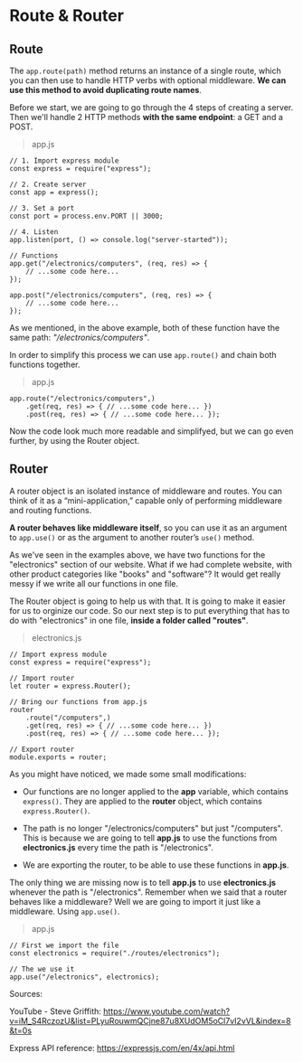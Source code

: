 # Route & Router

## Route

The `app.route(path)` method returns an instance of a single route, which you can then use to handle HTTP verbs with optional middleware. **We can use this method to avoid duplicating route names**.

Before we start, we are going to go through the 4 steps of creating a server. Then we'll handle 2 HTTP methods **with the same endpoint**: a GET and a POST.

> app.js
```
// 1. Import express module
const express = require("express");

// 2. Create server
const app = express();

// 3. Set a port
const port = process.env.PORT || 3000;

// 4. Listen
app.listen(port, () => console.log("server-started"));

// Functions
app.get("/electronics/computers", (req, res) => {
    // ...some code here...
});

app.post("/electronics/computers", (req, res) => {
    // ...some code here...
});
```

As we mentioned, in the above example, both of these function have the same path: _"/electronics/computers"_.

In order to simplify this process we can use `app.route()` and chain both functions together.

> app.js
```
app.route("/electronics/computers",)
    .get(req, res) => { // ...some code here... })
    .post(req, res) => { // ...some code here... });
```

Now the code look much more readable and simplifyed, but we can go even further, by using the Router object.

## Router

A router object is an isolated instance of middleware and routes. You can think of it as a “mini-application,” capable only of performing middleware and routing functions.

**A router behaves like middleware itself**, so you can use it as an argument to `app.use()` or as the argument to another router’s `use()` method.

As we've seen in the examples above, we have two functions for the "electronics" section of our website. What if we had complete website, with other product categories like "books" and "software"? It would get really messy if we write all our functions in one file.

The Router object is going to help us with that. It is going to make it easier for us to orginize our code. So our next step is to put everything that has to do with "electronics" in one file, **inside a folder called "routes"**.

> electronics.js
```
// Import express module
const express = require("express");

// Import router
let router = express.Router();

// Bring our functions from app.js
router
    .route("/computers",)
    .get(req, res) => { // ...some code here... })
    .post(req, res) => { // ...some code here... });

// Export router
module.exports = router;
```
As you might have noticed, we made some small modifications:
- Our functions are no longer applied to the **app** variable, which contains `express()`. They are applied to the **router** object, which contains `express.Router()`.

- The path is no longer "/electronics/computers" but just "/computers". This is because we are going to tell **app.js** to use the functions from **electronics.js** every time the path is "/electronics".

- We are exporting the router, to be able to use these functions in **app.js**.

The only thing we are missing now is to tell **app.js** to use **electronics.js** whenever the path is "/electronics". Remember when we said that a router behaves like a middleware? Well we are going to import it just like a middleware. Using `app.use()`.

> app.js
```
// First we import the file
const electronics = require("./routes/electronics");

// The we use it
app.use("/electronics", electronics);
```

Sources:

YouTube - Steve Griffith:
https://www.youtube.com/watch?v=iM_S4RczozU&list=PLyuRouwmQCjne87u8XUdOM5oCl7vI2vVL&index=8&t=0s

Express API reference:
https://expressjs.com/en/4x/api.html